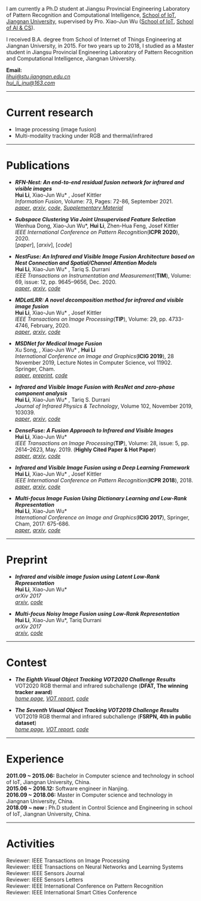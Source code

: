 I am currently a Ph.D student at Jiangsu Provincial Engineering Laboratory of Pattern Recognition and Computational Intelligence, [School of IoT](http://iot.jiangnan.edu.cn/info/1059/1532.htm), [Jiangnan University](http://www.jiangnan.edu.cn/), supervised by Pro. Xiao-Jun Wu ([School of IoT](http://iot.jiangnan.edu.cn/info/1059/1532.htm), [School of AI & CS](http://ai.jiangnan.edu.cn/info/1013/1500.htm)). 

I received B.A. degree from School of Internet of Things Engineering at Jiangnan University, in 2015. For two years up to 2018, I studied as a Master student in Jiangsu Provincial Engineering Laboratory of Pattern Recognition and Computational Intelligence, Jiangnan University.

**Email:**  
*lihui@stu.jiangnan.edu.cn*  
*hui_li_jnu@163.com*  

---
# Current research

+ Image processing (image fusion)  
+ Multi-modality tracking under RGB and thermal/infrared


---
# Publications

+ ***RFN-Nest: An end-to-end residual fusion network for infrared and visible images***  
	**Hui Li**, Xiao-Jun Wu\* , Josef Kittler  
	*Information Fusion*, Volume: 73, Pages: 72-86, September 2021.  
	[*paper*](https://www.sciencedirect.com/science/article/pii/S1566253521000440), [*arxiv*](https://arxiv.org/abs/2103.04286), [*code*](https://github.com/hli1221/imagefusion-rfn-nest), [*Supplementary Material*](https://www.researchgate.net/publication/350485612_sup-rfn-v2pdf)


+ ***Subspace Clustering Via Joint Unsupervised Feature Selection***  
	Wenhua Dong, Xiao-Jun Wu\*, **Hui Li**, Zhen-Hua Feng, Josef Kittler  
	*IEEE International Conference on Pattern Recognition*(**ICPR 2020**), 2020.  
	[*paper*], [*arxiv*], [*code*]


+ ***NestFuse: An Infrared and Visible Image Fusion Architecture based on Nest Connection and Spatial/Channel Attention Models***  
	**Hui Li**, Xiao-Jun Wu\* , Tariq S. Durrani  
	*IEEE Transactions on Instrumentation and Measurement*(**TIM**), Volume: 69, issue: 12, pp. 9645–9656, Dec. 2020.  
	[*paper*](https://ieeexplore.ieee.org/document/9127964), [*arxiv*](https://arxiv.org/abs/2007.00328), [*code*](https://github.com/hli1221/imagefusion-nestfuse)


+ ***MDLatLRR: A novel decomposition method for infrared and visible image fusion***  
	**Hui Li**, Xiao-Jun Wu\* , Josef Kittler  
	*IEEE Transactions on Image Processing*(**TIP**), Volume: 29, pp. 4733-4746, February, 2020.  
	[*paper*](https://ieeexplore.ieee.org/document/9018389), [*arxiv*](https://arxiv.org/abs/1811.02291), [*code*](https://github.com/hli1221/imagefusion_mdlatlrr)


+ ***MSDNet for Medical Image Fusion***  
	Xu Song, , Xiao-Jun Wu\* , **Hui Li**  
	*International Conference on Image and Graphics*(**ICIG 2019**), 28 November 2019, Lecture Notes in Computer Science, vol 11902. Springer, Cham.  
	[*paper*](https://link.springer.com/chapter/10.1007/978-3-030-34110-7_24), [*preprint*](https://www.researchgate.net/publication/337574155_MSDNet_for_Medical_Image_Fusion), [*code*](https://github.com/songxujay/MSDNet-for-Medical-Image-Fusion) 


+ ***Infrared and Visible Image Fusion with ResNet and zero-phase component analysis***  
	**Hui Li**, Xiao-Jun Wu\* , Tariq S. Durrani  
	*Journal of Infrared Physics & Technology*, Volume 102, November 2019, 103039.  
	[*paper*](https://www.sciencedirect.com/science/article/pii/S1350449519301525), [*arxiv*](https://arxiv.org/abs/1806.07119), [*code*](https://github.com/hli1221/imagefusion_resnet50)  


+ ***DenseFuse: A Fusion Approach to Infrared and Visible Images***  
	**Hui Li**, Xiao-Jun Wu\*  
	*IEEE Transactions on Image Processing*(**TIP**), Volume: 28, issue: 5, pp. 2614–2623, May. 2019. (**Highly Cited Paper & Hot Paper**)  
	[*paper*](https://ieeexplore.ieee.org/document/8580578), [*arxiv*](https://arxiv.org/abs/1804.08361), [*code*](https://github.com/hli1221/imagefusion_densefuse)  
	<!-- <img src="https://raw.githubusercontent.com/hli1221/hli1221.github.io/master/images/densefuse.png" width="400"> -->


+ ***Infrared and Visible Image Fusion using a Deep Learning Framework***  
	**Hui Li**, Xiao-Jun Wu\* , Josef Kittler  
	*IEEE International Conference on Pattern Recognition*(**ICPR 2018**), 2018.  
	[*paper*](https://ieeexplore.ieee.org/document/8546006), [*arxiv*](https://arxiv.org/abs/1804.06992), [*code*](https://github.com/hli1221/imagefusion_deeplearning)  
	<!-- <img src="{{site.baseurl}}/figures/vggml.png" width="400"> -->


+ ***Multi-focus Image Fusion Using Dictionary Learning and Low-Rank Representation***  
	**Hui Li**, Xiao-Jun Wu\*  
	*International Conference on Image and Graphics*(**ICIG 2017**), Springer, Cham, 2017: 675-686.  
	[*paper*](https://link.springer.com/chapter/10.1007/978-3-319-71607-7_59), [*arxiv*](https://arxiv.org/abs/1804.08355), [*code*](https://github.com/hli1221/imagefusion_dllrr)  
	<!-- <img src="{{site.baseurl}}/figures/dllrr.png" width="400"> -->


<!-- + 	<div>
	    <img src="https://raw.githubusercontent.com/hli1221/hli1221.github.io/master/images/densefuse.png" width="200" style="vertical-align:middle;">
	    <span>DenseFuse: A Fusion Approach to Infrared and Visible Images</span>
	</div> -->

---
# Preprint


+ ***Infrared and visible image fusion using Latent Low-Rank Representation***  
	**Hui Li**, Xiao-Jun Wu\*  
	*arXiv 2017*  
	[*arxiv*](https://arxiv.org/abs/1804.08992), [*code*](https://github.com/hli1221/imagefusion_Infrared_visible_latlrr) 


+ ***Multi-focus Noisy Image Fusion using Low-Rank Representation***  
	**Hui Li**, Xiao-Jun Wu\*, Tariq Durrani  
	*arXiv 2017*  
	[*arxiv*](https://arxiv.org/abs/1804.09325), [*code*](https://github.com/hli1221/imagefusion_noisy_lrr) 


---
# Contest


+ ***The Eighth Visual Object Tracking VOT2020 Challenge Results***  
	VOT2020 RGB thermal and infrared subchallenge (**DFAT, The winning tracker award**)  
	[*home page*](https://www.votchallenge.net/vot2020/), [*VOT report*](http://prints.vicos.si/publications/384), [*code*](https://www.votchallenge.net/vot2020/trackers.html)
	
	
+ ***The Seventh Visual Object Tracking VOT2019 Challenge Results***  
	VOT2019 RGB thermal and infrared subchallenge (**FSRPN, 4th in public dataset**)  
	[*home page*](http://www.votchallenge.net/vot2019/index.html), [*VOT report*](http://prints.vicos.si/publications/375), [*code*](https://github.com/hli1221/rgbt-tracking-fsrpn)

	
---
# Experience

**2011.09 ~ 2015.06:** Bachelor in Computer science and technology in school of IoT, Jiangnan University, China.  
**2015.06 ~ 2016.12:** Software engineer in Nanjing.  
**2016.09 ~ 2018.06:** Master in Computer science and technology in Jiangnan University, China.  
**2018.09 ~ now    :** Ph.D student in Control Science and Engineering in school of IoT, Jiangnan University, China.

---


# Activities

Reviewer: IEEE Transactions on Image Processing  
Reviewer: IEEE Transactions on Neural Networks and Learning Systems  
Reviewer: IEEE Sensors Journal  
Reviewer: IEEE Sensors Letters  
Reviewer: IEEE International Conference on Pattern Recognition   
Reviewer: IEEE International Smart Cities Conference






